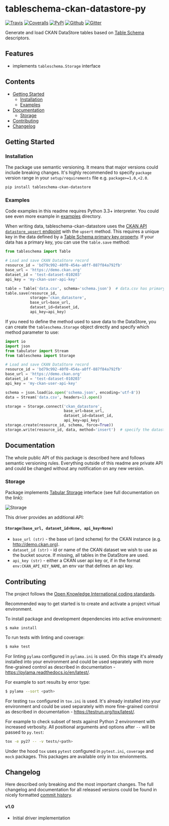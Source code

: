 # tableschema-ckan-datastore-py

[![Travis](https://img.shields.io/travis/frictionlessdata/tableschema-ckan-datastore-py/master.svg)](https://travis-ci.org/frictionlessdata/tableschema-ckan-datastore-py)
[![Coveralls](http://img.shields.io/coveralls/frictionlessdata/tableschema-ckan-datastore-py/master.svg)](https://coveralls.io/r/frictionlessdata/tableschema-ckan-datastore-py?branch=master)
[![PyPi](https://img.shields.io/pypi/v/tableschema-ckan-datastore.svg)](https://pypi.python.org/pypi/tableschema-ckan-datastore)
[![Github](https://img.shields.io/badge/github-master-brightgreen)](https://github.com/frictionlessdata/tableschema-ckan-datastore-py)
[![Gitter](https://img.shields.io/gitter/room/frictionlessdata/chat.svg)](https://gitter.im/frictionlessdata/chat)

Generate and load CKAN DataStore tables based on [Table Schema](http://specs.frictionlessdata.io/table-schema/) descriptors.

## Features

- implements `tableschema.Storage` interface

## Contents

<!--TOC-->

  - [Getting Started](#getting-started)
    - [Installation](#installation)
    - [Examples](#examples)
  - [Documentation](#documentation)
    - [Storage](#storage)
  - [Contributing](#contributing)
  - [Changelog](#changelog)

<!--TOC-->

## Getting Started

### Installation

The package use semantic versioning. It means that major versions  could include breaking changes. It's highly recommended to specify `package` version range in your `setup/requirements` file e.g. `package>=1.0,<2.0`.

```bash
pip install tableschema-ckan-datastore
```

### Examples

Code examples in this readme requires Python 3.3+ interpreter. You could see even more example in [examples](https://github.com/frictionlessdata/tableschema-ckan-datastore-py/tree/master/examples) directory.

When writing data, tableschema-ckan-datastore uses the [CKAN API `datastore_upsert` endpoint](https://ckan.readthedocs.io/en/latest/maintaining/datastore.html#ckanext.datastore.logic.action.datastore_upsert) with the `upsert` method. This requires a unique key in the data defined by a [Table Schema primary key property](https://specs.frictionlessdata.io/table-schema/#primary-key). If your data has a primary key, you can use the `table.save` method:

```python
from tableschema import Table

# Load and save CKAN DataStore record
resource_id = 'bd79c992-40f0-454a-a0ff-887f84a792fb'
base_url = 'https://demo.ckan.org'
dataset_id = 'test-dataset-010203'
api_key = 'my-ckan-user-api-key'

table = Table('data.csv', schema='schema.json')  # data.csv has primary keys
table.save(resource_id,
           storage='ckan_datastore',
           base_url=base_url,
           dataset_id=dataset_id,
           api_key=api_key)
```

If you need to define the method used to save data to the DataStore, you can create the `tableschema.Storage` object directly and specify which method parameter to use:

```python
import io
import json
from tabulator import Stream
from tableschema import Storage

# Load and save CKAN DataStore record
resource_id = 'bd79c992-40f0-454a-a0ff-887f84a792fb'
base_url = 'https://demo.ckan.org'
dataset_id = 'test-dataset-010203'
api_key = 'my-ckan-user-api-key'

schema = json.load(io.open('schema.json', encoding='utf-8'))
data = Stream('data.csv', headers=1).open()

storage = Storage.connect('ckan_datastore',
                          base_url=base_url,
                          dataset_id=dataset_id,
                          api_key=api_key)
storage.create(resource_id, schema, force=True))
storage.write(resource_id, data, method='insert')  # specify the datastore_upsert method
```

## Documentation

The whole public API of this package is described here and follows semantic versioning rules. Everything outside of this readme are private API and could be changed without any notification on any new version.

### Storage

Package implements [Tabular Storage](https://github.com/frictionlessdata/tableschema-py#storage) interface (see full documentation on the link):

![Storage](https://i.imgur.com/RQgrxqp.png)

This driver provides an additional API:

#### `Storage(base_url, dataset_id=None, api_key=None)`
- `base_url (str)` - the base url (and scheme) for the CKAN instance (e.g. http://demo.ckan.org).
- `dataset_id (str)` - id or name of the CKAN dataset we wish to use as the bucket source. If missing, all tables in the DataStore are used.
- `api_key (str)` - either a CKAN user api key or, if in the format `env:CKAN_API_KEY_NAME`, an env var that defines an api key.

## Contributing

The project follows the [Open Knowledge International coding standards](https://github.com/okfn/coding-standards).

Recommended way to get started is to create and activate a project virtual environment.

To install package and development dependencies into active environment:

```
$ make install
```

To run tests with linting and coverage:

```bash
$ make test
```

For linting `pylama` configured in `pylama.ini` is used. On this stage it's already
installed into your environment and could be used separately with more fine-grained control
as described in documentation - https://pylama.readthedocs.io/en/latest/.

For example to sort results by error type:

```bash
$ pylama --sort <path>
```

For testing `tox` configured in `tox.ini` is used.
It's already installed into your environment and could be used separately with more fine-grained control as described in documentation - https://testrun.org/tox/latest/.

For example to check subset of tests against Python 2 environment with increased verbosity.
All positional arguments and options after `--` will be passed to `py.test`:

```bash
tox -e py27 -- -v tests/<path>
```

Under the hood `tox` uses `pytest` configured in `pytest.ini`, `coverage`
and `mock` packages. This packages are available only in tox envionments.

## Changelog

Here described only breaking and the most important changes. The full changelog and documentation for all released versions could be found in nicely formatted [commit history](https://github.com/frictionlessdata/tableschema-ckan-datastore-py/commits/master).

#### v1.0

- Initial driver implementation
